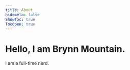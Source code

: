 ```yaml
---
title: About
hidemeta: false
ShowToc: true
TocOpen: true
---
```

# Hello, I am Brynn Mountain.
I am a full-time nerd.

